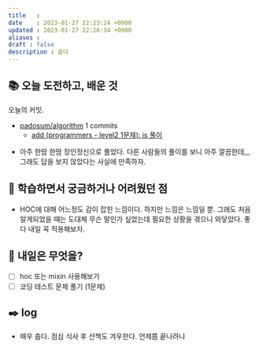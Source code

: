 ```yaml
---
title   : 
date    : 2023-01-27 22:23:24 +0900
updated : 2023-01-27 22:26:34 +0900
aliases : 
draft : false
description : 춥다
---
```

## 📚 오늘 도전하고, 배운 것

<!-- commit -->
오늘의 커밋.
- [padosum/algorithm](https://github.com/padosum/algorithm) 1 commits
  - [add (programmers - level2 1문제): js 풀이](https://github.com/padosum/algorithm/commit/6e3c7660bc07de34c14a626f7b28e409e9e99f51)
<!-- commitstop -->
- 아주 한땀 한땀 장인정신으로 풀었다. 다른 사람들의 풀이를 보니 아주 깔끔한데,,, 그래도 답을 보지 않았다는 사실에 만족하자. 
  
## 🤔 학습하면서 궁금하거나 어려웠던 점
- HOC에 대해 어느정도 감이 잡힌 느낌이다. 하지만 느낌은 느낌일 뿐. 그래도 처음 알게되었을 때는 도대체 무슨 말인가 싶었는데 필요한 상황을 겪으니 와닿았다. 좋다 내일 꼭 적용해보자.

## 🌅 내일은 무엇을?
- [ ] hoc 또는 mixin 사용해보기
- [ ] 코딩 테스트 문제 풀기 (1문제)

## ✒️ log
- 매우 춥다. 점심 식사 후 산책도 겨우한다. 언제쯤 끝나려나

